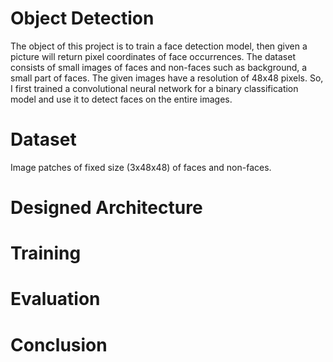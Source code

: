 # Object Detection

The object of this project is to train a face detection model, then given a picture will return pixel coordinates of face occurrences. The dataset consists of small images of faces and non-faces such as background, a small part of faces. The given images have a resolution of 48x48 pixels. So, I first trained a convolutional neural network for a binary classification model and use it to detect faces on the entire images.

# Dataset

Image patches of fixed size (3x48x48) of faces and non-faces.

# Designed Architecture

# Training

# Evaluation

# Conclusion
